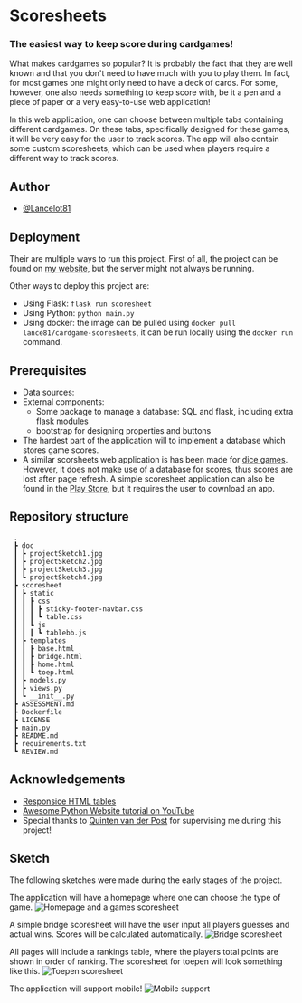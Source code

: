 # Scoresheets
### The easiest way to keep score during cardgames!

What makes cardgames so popular? It is probably the fact that they are well known and that you don't need to have much with you to play them.
In fact, for most games one might only need to have a deck of cards. For some, however, one also needs something to keep score with,
be it a pen and a piece of paper or a very easy-to-use web application!

In this web application, one can choose between multiple tabs containing different cardgames.
On these tabs, specifically designed for these games, it will be very easy for the user to track scores.
The app will also contain some custom scoresheets, which can be used when players require a different way to track scores.

## Author

- [@Lancelot81](https://www.github.com/Lancelot81)

## Deployment

Their are multiple ways to run this project. First of all, the project can be found on [my website](https://lanceops.northeurope.cloudapp.azure.com), but the server might not always be running.

Other ways to deploy this project are:
* Using Flask: `flask run scoresheet`
* Using Python: `python main.py`
* Using docker: the image can be pulled using `docker pull lance81/cardgame-scoresheets`, it can be run locally using the `docker run` command.


## Prerequisites

* Data sources:
* External components: 
    * Some package to manage a database: SQL and flask, including extra flask modules
    * bootstrap for designing properties and buttons
* The hardest part of the application will to implement a database which stores game scores.
* A similar scorsheets web application is has been made for [dice games](http://www.playonlinedicegames.com/scoresheet). However, it does not make use of a database for scores, thus scores are lost after page refresh. A simple scoresheet application can also be found in the [Play Store](https://play.google.com/store/apps/details?id=de.einedigitalewelt.spielblock&hl=nl&gl=US), but it requires the user to download an app.

## Repository structure
```
 .
 ┣ doc
 ┃ ┣ projectSketch1.jpg
 ┃ ┣ projectSketch2.jpg
 ┃ ┣ projectSketch3.jpg
 ┃ ┗ projectSketch4.jpg
 ┣ scoresheet
 ┃ ┣ static
 ┃ ┃ ┣ css
 ┃ ┃ ┃ ┣ sticky-footer-navbar.css
 ┃ ┃ ┃ ┗ table.css
 ┃ ┃ ┗ js
 ┃ ┃ ┃ ┗ tablebb.js
 ┃ ┣ templates
 ┃ ┃ ┣ base.html
 ┃ ┃ ┣ bridge.html
 ┃ ┃ ┣ home.html
 ┃ ┃ ┗ toep.html
 ┃ ┣ models.py
 ┃ ┣ views.py
 ┃ ┗ __init__.py
 ┣ ASSESSMENT.md
 ┣ Dockerfile
 ┣ LICENSE
 ┣ main.py
 ┣ README.md
 ┣ requirements.txt
 ┗ REVIEW.md
```

## Acknowledgements

 - [Responsice HTML tables](https://www.redips.net/javascript/adding-table-rows-and-columns/)
 - [Awesome Python Website tutorial on YouTube](https://www.youtube.com/watch?v=dam0GPOAvVI)
 - Special thanks to [Quinten van der Post](https://github.com/Qvdpost) for supervising me during this project!


## Sketch

The following sketches were made during the early stages of the project.

The application will have a homepage where one can choose the type of game.
![Homepage and a games scoresheet](doc/projectSketch1.jpg)

A simple bridge scoresheet will have the user input all players guesses and actual wins. Scores will be calculated automatically.
![Bridge scoresheet](doc/projectSketch2.jpg)

All pages will include a rankings table, where the players total points are shown in order of ranking. The scoresheet for toepen will look something like this.
![Toepen scoresheet](doc/projectSketch3.jpg)

The application will support mobile!
![Mobile support](doc/projectSketch4.jpg)
